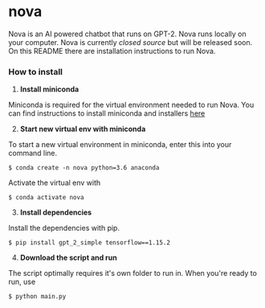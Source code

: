 # nova
Nova is an AI powered chatbot that runs on GPT-2. Nova runs locally on your computer. Nova is currently *closed source* but will be released soon. On this README there are installation instructions to run Nova.
### How to install
1. **Install miniconda**

Miniconda is required for the virtual environment needed to run Nova. You can find instructions to install miniconda and installers [here](https://docs.conda.io/en/latest/miniconda.html)

2. **Start new virtual env with miniconda**

To start a new virtual environment in miniconda, enter this into your command line.

`$ conda create -n nova python=3.6 anaconda`

Activate the virtual env with

`$ conda activate nova`

3. **Install dependencies**

Install the dependencies with pip.

`$ pip install gpt_2_simple tensorflow==1.15.2`

4. **Download the script and run**

The script optimally requires it's own folder to run in. When you're ready to run, use

`$ python main.py`
